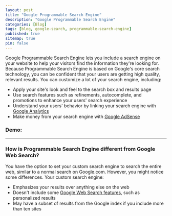 ```yaml
---
layout: post
title: "Google Programmable Search Engine"
description: "Google Programmable Search Engine"
categories: [Blog]
tags: [blog, google-search, programmable-search-engine]
published: true
sitemap: true
pin: false
---
```




Google Programmable Search Engine lets you include a search engine on your website to help your visitors find the information they're looking for. Because Programmable Search Engine is based on Google's core search technology, you can be confident that your users are getting high quality, relevant results. You can customize a lot of your search engine, including:

-   Apply your site's look and feel to the search box and results page
-   Use search features such as refinements, autocomplete, and promotions to enhance your users' search experience
-   Understand your users' behavior by linking your search engine with  [Google Analytics](https://google.com/analytics/)
-   Make money from your search engine with  [Google AdSense](https://google.com/adsense)

### Demo:

<script async src="https://cse.google.com/cse.js?cx=4269bf6b77dbf4cae">
</script>
<div class="gcse-search"></div>

---

### How is Programmable Search Engine different from Google Web Search?

You have the option to set your custom search engine to search the entire web, similar to a normal search on Google.com. However, you might notice some differences. Your custom search engine:

-   Emphasizes your results over anything else on the web
-   Doesn't include some  [Google Web Search features](https://support.google.com/websearch#topic=3378866), such as personalized results
-   May have a subset of results from the Google index if you include more than ten sites

